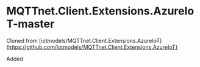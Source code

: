 # MQTTnet.Client.Extensions.AzureIoT-master

Cloned from [iotmodels/MQTTnet.Client.Extensions.AzureIoT](https://github.com/iotmodels/MQTTnet.Client.Extensions.AzureIoT}

Added


